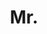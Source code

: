 ---
name: Steve Barker
title: Mr.
email: NULL
website: NULL
note: NULL
category: Former Members
photo: 
---
